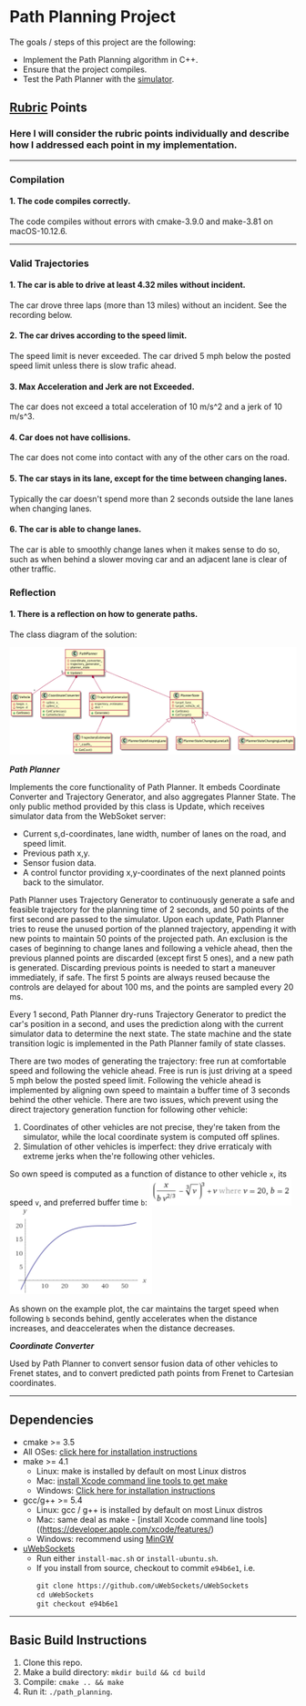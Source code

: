 # Path Planning Project

The goals / steps of this project are the following:

* Implement the Path Planning algorithm in C++.
* Ensure that the project compiles.
* Test the Path Planner with the [simulator](https://github.com/udacity/self-driving-car-sim/releases).

## [Rubric](https://review.udacity.com/#!/rubrics/1020/view) Points
### Here I will consider the rubric points individually and describe how I addressed each point in my implementation.

---
### Compilation
#### 1. The code compiles correctly.

The code compiles without errors with cmake-3.9.0 and make-3.81 on macOS-10.12.6.

---
### Valid Trajectories
#### 1. The car is able to drive at least 4.32 miles without incident.

The car drove three laps (more than 13 miles) without an incident. See the recording below.

#### 2. The car drives according to the speed limit.

The speed limit is never exceeded. The car drived 5 mph below the posted speed limit unless there is slow trafic ahead.

#### 3. Max Acceleration and Jerk are not Exceeded.

The car does not exceed a total acceleration of 10 m/s^2 and a jerk of 10 m/s^3.

#### 4. Car does not have collisions.

The car does not come into contact with any of the other cars on the road.

#### 5. The car stays in its lane, except for the time between changing lanes.

Typically the car doesn't spend more than 2 seconds outside the lane lanes when changing lanes.

#### 6. The car is able to change lanes.

The car is able to smoothly change lanes when it makes sense to do so, such as when behind a slower moving car and an adjacent lane is clear of other traffic.

### Reflection
#### 1. There is a reflection on how to generate paths.

The class diagram of the solution: <p align="center"><img src="pic/class_diagram.png" alt="Class Diagram"/></p>

_**Path Planner**_

Implements the core functionality of Path Planner. It embeds Coordinate Converter and Trajectory Generator, and also aggregates Planner State. The only public method provided by this class is Update, which receives simulator data from the WebSoket server:
* Current s,d-coordinates, lane width, number of lanes on the road, and speed limit.
* Previous path x,y.
* Sensor fusion data.
* A control functor providing x,y-coordinates of the next planned points back to the simulator.

Path Planner uses Trajectory Generator to continuously generate a safe and feasible trajectory for the planning time of 2 seconds, and 50 points of the first second are passed to the simulator. Upon each update, Path Planner tries to reuse the unused portion of the planned trajectory, appending it with new points to maintain 50 points of the projected path. An exclusion is the cases of beginning to change lanes and following a vehicle ahead, then the previous planned points are discarded (except first 5 ones), and a new path is generated. Discarding previous points is needed to start a maneuver immediately, if safe. The first 5 points are always reused because the controls are delayed for about 100 ms, and the points are sampled every 20 ms.

Every 1 second, Path Planner dry-runs Trajectory Generator to predict the car's position in a second, and uses the prediction along with the current simulator data to determine the next state. The state machine and the state transition logic is implemented in the Path Planner family of state classes.

There are two modes of generating the trajectory: free run at comfortable speed and following the vehicle ahead. Free is run is just driving at a speed 5 mph below the posted speed limit. Following the vehicle ahead is implemented by aligning own speed to maintain a buffer time of 3 seconds behind the other vehicle. There are two issues, which prevent using the direct trajectory generation function for following other vehicle:
1) Coordinates of other vehicles are not precise, they're taken from the simulator, while the local coordinate system is computed off splines.
2) Simulation of other vehicles is imperfect: they drive erraticaly with extreme jerks when the're following other vehicles.

So own speed is computed as a function of distance to other vehicle `x`, its speed `v`, and preferred buffer time `b`: <img src="pic/speed_alignment_function.png" alt="Speed Alignment Function" width="250"/> <img src="pic/speed_alignment_plot.png" alt="PsiDes" width="250"/>

As shown on the example plot, the car maintains the target speed when following `b` seconds behind, gently accelerates when the distance increases, and deaccelerates when the distance decreases.

_**Coordinate Converter**_

Used by Path Planner to convert sensor fusion data of other vehicles to Frenet states, and to convert predicted path points from Frenet to Cartesian coordinates.

---
## Dependencies

* cmake >= 3.5
 * All OSes: [click here for installation instructions](https://cmake.org/install/)
* make >= 4.1
  * Linux: make is installed by default on most Linux distros
  * Mac: [install Xcode command line tools to get make](https://developer.apple.com/xcode/features/)
  * Windows: [Click here for installation instructions](http://gnuwin32.sourceforge.net/packages/make.htm)
* gcc/g++ >= 5.4
  * Linux: gcc / g++ is installed by default on most Linux distros
  * Mac: same deal as make - [install Xcode command line tools]((https://developer.apple.com/xcode/features/)
  * Windows: recommend using [MinGW](http://www.mingw.org/)
* [uWebSockets](https://github.com/uWebSockets/uWebSockets)
  * Run either `install-mac.sh` or `install-ubuntu.sh`.
  * If you install from source, checkout to commit `e94b6e1`, i.e.
    ```
    git clone https://github.com/uWebSockets/uWebSockets 
    cd uWebSockets
    git checkout e94b6e1
    ```

---
## Basic Build Instructions

1. Clone this repo.
2. Make a build directory: `mkdir build && cd build`
3. Compile: `cmake .. && make`
4. Run it: `./path_planning`.
